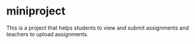 # miniproject
This is a project that helps students to view and submit assignments and teachers to upload assignments.
